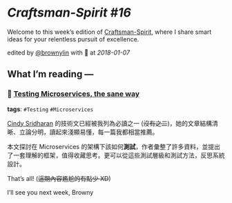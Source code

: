 # *Craftsman-Spirit #16*

Welcome to this week’s edition of [Craftsman-Spirit](https://tinyletter.com/craftsman-spirit), where I share smart ideas for your relentless pursuit of excellence.

edited by [@brownylin](https://twitter.com/brownylin) with 💖 at *2018-01-07*


## **What I’m reading —**

### 🔖 [Testing Microservices, the sane way](https://medium.com/@copyconstruct/testing-microservices-the-sane-way-9bb31d158c16)

**tags**: `#Testing` `#Microservices`

[Cindy Sridharan](https://medium.com/@copyconstruct) 的技術文已經被我列為必讀之一 (~~沒有之二~~)，她的文章結構清晰、立論分明，讀起來淺顯易懂，每一篇我都相當推薦。

本文探討在 Microservices 的架構下該如何**測試**，作者彙整了許多資料，並提出了一套理解的框架，值得收藏思考。更可以從這些測試層級和測試方法，反思系統設計。


That’s all! (~~這期內容尷尬的有點少 XD~~)

I’ll see you next week, Browny
